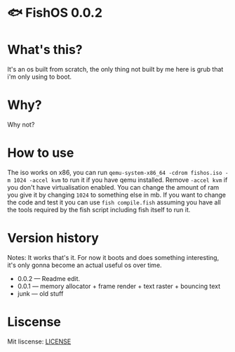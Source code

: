 # 🐟 FishOS 0.0.2

# What's this?
It's an os built from scratch, the only thing not built by me here is grub that i'm only using to boot.

# Why?
Why not?

# How to use
The iso works on x86, you can run ```qemu-system-x86_64 -cdrom fishos.iso -m 1024 -accel kvm``` to run it if you have qemu installed. Remove ```-accel kvm``` if you don't have virtualisation enabled. You can change the amount of ram you give it by changing ```1024``` to something else in mb. If you want to change the code and test it you can use ```fish compile.fish``` assuming you have all the tools required by the fish script including fish itself to run it.

# Version history
Notes: It works that's it. For now it boots and does something interesting, it's only gonna become an actual useful os over time.
- 0.0.2 — Readme edit.
- 0.0.1 — memory allocator + frame render + text raster + bouncing text
- junk — old stuff

# Liscense
Mit liscense: <a href="./LICENSE">LICENSE</a>